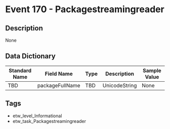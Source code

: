 # Event 170 - Packagestreamingreader

## Description
None

## Data Dictionary
|Standard Name|Field Name|Type|Description|Sample Value|
|---|---|---|---|---|
|TBD|packageFullName|TBD|UnicodeString|None|None|

## Tags
* etw_level_Informational
* etw_task_Packagestreamingreader